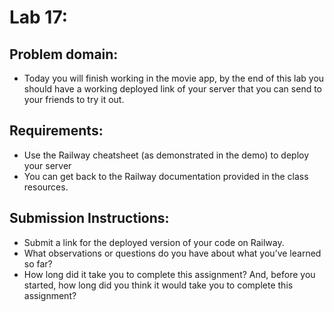# Lab 17:

## Problem domain:

- Today you will finish working in the movie app, by the end of this lab you should have a working deployed link of your server that you can send to your friends to try it out.

## Requirements:

- Use the Railway cheatsheet (as demonstrated in the demo) to deploy your server
- You can get back to the Railway documentation provided in the class resources.

## Submission Instructions:

- Submit a link for the deployed version of your code on Railway.
- What observations or questions do you have about what you’ve learned so far?
- How long did it take you to complete this assignment? And, before you started, how long did you think it would take you to complete this assignment?
